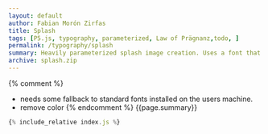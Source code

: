 ```yaml
---  
layout: default
author: Fabian Morón Zirfas
title: Splash
tags: [P5.js, typography, parameterized, Law of Prägnanz,todo, ]
permalink: /typography/splash
summary: Heavily parameterized splash image creation. Uses a font that has to be installed on the users machine.
archive: splash.zip
---  
```


{% comment %}
- needs some fallback to standard fonts installed on the users machine. 
- remove color
{% endcomment %}
{{page.summary}}

<!-- more -->

<div id="sketch"></div>

```js
{% include_relative index.js %}
```

<script type="text/javascript" src="{{site.baseurl}}/assets/js/p5.min.js"></script>
<script type="text/javascript" src="{{site.baseurl}}/{{ page.path | replace:'.md','.js' }}"></script>